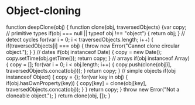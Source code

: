 # Object-cloning

 function deepClone(obj) {
 function clone(obj, traversedObjects) {var copy;
 // primitive types
 if(obj === null || typeof obj !== "object") {
 return obj;
 }
 // detect cycles
 for(var i = 0; i < traversedObjects.length; i++) {
 if(traversedObjects[i] === obj) {
 throw new Error("Cannot clone circular object.");
 }
 }
 // dates
 if(obj instanceof Date) {
 copy = new Date();
 copy.setTime(obj.getTime());
 return copy;
 }
 // arrays
 if(obj instanceof Array) {
 copy = [];
 for(var i = 0; i < obj.length; i++) {
 copy.push(clone(obj[i], traversedObjects.concat(obj)));
 }
 return copy;
 }
 // simple objects
 if(obj instanceof Object) {
 copy = {};
 for(var key in obj) {
 if(obj.hasOwnProperty(key)) {
 copy[key] = clone(obj[key], traversedObjects.concat(obj));
 }
 }
 return copy;
 }
 throw new Error("Not a cloneable object.");
 }
 return clone(obj, []);
}
